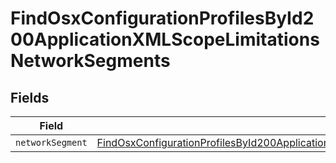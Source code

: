 # FindOsxConfigurationProfilesById200ApplicationXMLScopeLimitationsNetworkSegments


## Fields

| Field                                                                                                                                                                                                                       | Type                                                                                                                                                                                                                        | Required                                                                                                                                                                                                                    | Description                                                                                                                                                                                                                 |
| --------------------------------------------------------------------------------------------------------------------------------------------------------------------------------------------------------------------------- | --------------------------------------------------------------------------------------------------------------------------------------------------------------------------------------------------------------------------- | --------------------------------------------------------------------------------------------------------------------------------------------------------------------------------------------------------------------------- | --------------------------------------------------------------------------------------------------------------------------------------------------------------------------------------------------------------------------- |
| `networkSegment`                                                                                                                                                                                                            | [FindOsxConfigurationProfilesById200ApplicationXMLScopeLimitationsNetworkSegmentsNetworkSegment](../../models/operations/findosxconfigurationprofilesbyid200applicationxmlscopelimitationsnetworksegmentsnetworksegment.md) | :heavy_minus_sign:                                                                                                                                                                                                          | N/A                                                                                                                                                                                                                         |